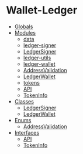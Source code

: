 # Wallet-Ledger

* [Globals](globals.md)
* [Modules](./)
  * [data](modules/_data_.md)
  * [ledger-signer](modules/_ledger_signer_.md)
  * [LedgerSigner]()
  * [ledger-utils](modules/_ledger_utils_.md)
  * [ledger-wallet](modules/_ledger_wallet_.md)
  * [AddressValidation]()
  * [LedgerWallet]()
  * [tokens](modules/_tokens_.md)
  * [API]()
  * [TokenInfo]()
* [Classes](./)
  * [LedgerSigner]()
  * [LedgerWallet]()
* [Enums](./)
  * [AddressValidation]()
* [Interfaces](./)
  * [API]()
  * [TokenInfo]()

